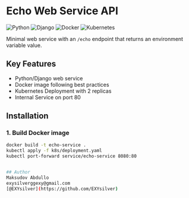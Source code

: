 # Echo Web Service API

![Python](https://img.shields.io/badge/python-3.10-blue)
![Django](https://img.shields.io/badge/django-5.2-brightgreen)
![Docker](https://img.shields.io/badge/docker-%3E=20.10-blue)
![Kubernetes](https://img.shields.io/badge/kubernetes-%3E=1.23-326ce5)

Minimal web service with an `/echo` endpoint that returns an environment variable value.

## Key Features
- Python/Django web service
- Docker image following best practices
- Kubernetes Deployment with 2 replicas
- Internal Service on port 80

## Installation

### 1. Build Docker image
```bash
docker build -t echo-service .
kubectl apply -f k8s/deployment.yaml
kubectl port-forward service/echo-service 8080:80


## Author
Maksudov Abdullo
exysilverggexy@gmail.com 
[@EXYsilver](https://github.com/EXYsilver)
